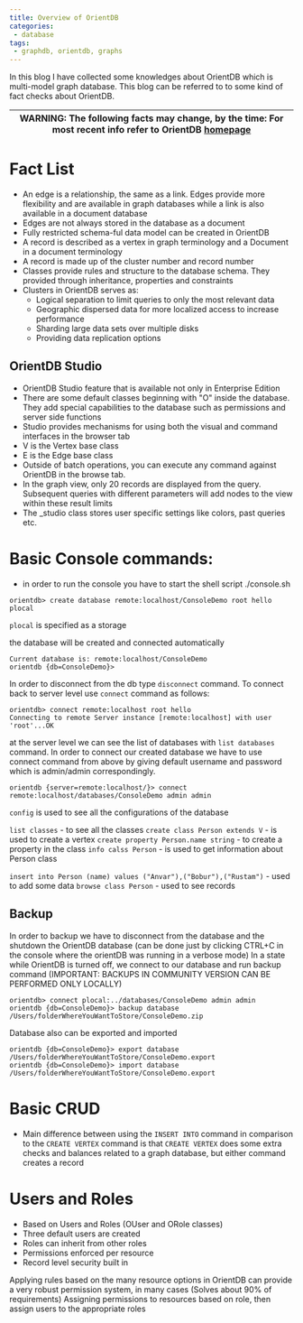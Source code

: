 ```yaml
---
title: Overview of OrientDB
categories:
 - database
tags:
 - graphdb, orientdb, graphs
---
```


In this blog I have collected some knowledges about OrientDB which is multi-model graph database. This blog can be referred to to some kind of fact checks about OrientDB.

| WARNING: **The following facts may change, by the time**: For most recent info refer to OrientDB [homepage](https://orientdb.com/docs/last/index.html) |
| --- |


# Fact List 
- An edge is a relationship, the same as a link. Edges provide more flexibility and are available in graph databases while a link is also available in a document database
- Edges are not always stored in the database as a document
- Fully restricted schema-ful data model can be created in OrientDB
- A record is described as a vertex in graph terminology and a Document in a document terminology
- A record is made up of the cluster number and record number
- Classes provide rules and structure to the database schema. They provided through inheritance, properties and constraints
- Clusters in OrientDB serves as:
    - Logical separation to limit queries to only the most relevant data
    - Geographic dispersed data for more localized access to increase performance
    - Sharding large data sets over multiple disks
    - Providing data replication options

## OrientDB Studio
- OrientDB Studio feature that is available not only in Enterprise Edition
- There are some default classes beginning with "O" inside the database. They add special capabilities to the database such as permissions and server side functions
- Studio provides mechanisms for using both the visual and command interfaces in the browser tab
- V is the Vertex base class
- E is the Edge base class
- Outside of batch operations, you can execute any command against OrientDB in the browse tab.
- In the graph view, only 20 records are displayed from the query. Subsequent queries with different parameters will add nodes to the view within these result limits
- The _studio class stores user specific settings like colors, past queries etc.

# Basic Console commands:
- in order to run the console you have to start the shell script ./console.sh

```
orientdb> create database remote:localhost/ConsoleDemo root hello plocal
```

`plocal` is specified as a storage

the database will be created and connected automatically

```
Current database is: remote:localhost/ConsoleDemo
orientdb {db=ConsoleDemo}>
```

In order to disconnect from the db type `disconnect` command. To connect back to server level use `connect` command as follows:

```
orientdb> connect remote:localhost root hello
Connecting to remote Server instance [remote:localhost] with user 'root'...OK
```

at the server level we can see the list of databases with `list databases` command. In order to connect our created database we have to use connect command from above by giving default username and password which is admin/admin correspondingly.

```
orientdb {server=remote:localhost/}> connect remote:localhost/databases/ConsoleDemo admin admin
```

`config` is used to see all the configurations of the database

`list classes` - to see all the classes
`create class Person extends V` - is used to create a vertex
`create property Person.name string` - to create a property in the class
`info calss Person` - is used to get information about Person class

`insert into Person (name) values ("Anvar"),("Bobur"),("Rustam")` - used to add some data
`browse class Person` - used to see records

## Backup
In order to backup we have to disconnect from the database and the shutdown the OrientDB database (can be done just by clicking CTRL+C in the console where the orientDB was running in a verbose mode)
In a state while OrientDB is turned off, we connect to our database and run backup command (IMPORTANT: BACKUPS IN COMMUNITY VERSION CAN BE PERFORMED ONLY LOCALLY)

```
orientdb> connect plocal:../databases/ConsoleDemo admin admin
orientdb {db=ConsoleDemo}> backup database /Users/folderWhereYouWantToStore/ConsoleDemo.zip
```

Database also can be exported and imported

```
orientdb {db=ConsoleDemo}> export database /Users/folderWhereYouWantToStore/ConsoleDemo.export
orientdb {db=ConsoleDemo}> import database /Users/folderWhereYouWantToStore/ConsoleDemo.export
```

# Basic CRUD
- Main difference between using the `INSERT INTO` command in comparison to the `CREATE VERTEX` command is that `CREATE VERTEX` does some extra checks and balances related to a graph database, but either command creates a record

# Users and Roles
- Based on Users and Roles (OUser and ORole classes)
- Three default users are created
- Roles can inherit from other roles
- Permissions enforced per resource
- Record level security built in

Applying rules based on the many resource options in OrientDB can provide a very robust permission system, in many cases (Solves about 90% of requirements)
Assigning permissions to resources based on role, then assign users to the appropriate roles